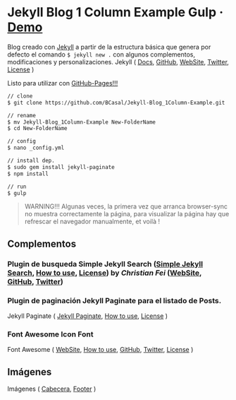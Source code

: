 # Jekyll Blog 1 Column Example Gulp · [Demo](http://bcasal.github.io/Jekyll-Blog_1Column-Example/)

Blog creado con [Jekyll](https://jekyllrb.com/) a partir de la estructura básica
que genera por defecto el comando `$ jekyll new .` con algunos complementos,
modificaciones y personalizaciones.
Jekyll (
  [Docs](https://jekyllrb.com/docs/home/),
  [GitHub](https://github.com/jekyll/jekyll),
  [WebSite](https://jekyllrb.com/),
  [Twitter](https://twitter.com/jekyllrb),
  [License](https://github.com/jekyll/jekyll/blob/master/LICENSE)
  )

Listo para utilizar con
[GitHub-Pages!!!](https://help.github.com/articles/using-jekyll-as-a-static-site-generator-with-github-pages/)

``` bash
// clone
$ git clone https://github.com/BCasal/Jekyll-Blog_1Column-Example.git

// rename
$ mv Jekyll-Blog_1Column-Example New-FolderName
$ cd New-FolderName

// config
$ nano _config.yml

// install dep.
$ sudo gem install jekyll-paginate
$ npm install

// run
$ gulp
```

> WARNING!!! Algunas veces, la primera vez que arranca browser-sync no muestra
> correctamente la página, para visualizar la página hay que refrescar el
> navegador manualmente, et voilà !

## Complementos

### Plugin de busqueda **Simple Jekyll Search** ([Simple Jekyll Search](https://github.com/christian-fei/Simple-Jekyll-Search), [How to use](https://github.com/christian-fei/Simple-Jekyll-Search/blob/master/README.md), [License](https://github.com/christian-fei/Simple-Jekyll-Search/blob/master/LICENSE.md)) by ***Christian Fei*** ([WebSite](http://christian.fei.ninja/), [GitHub](https://github.com/christian-fei), [Twitter](https://twitter.com/christian_fei))

### Plugin de paginación **Jekyll Paginate** para el listado de Posts.

Jekyll Paginate (
  [Jekyll Paginate](https://github.com/jekyll/jekyll-paginate),
  [How to use](https://jekyllrb.com/docs/pagination/),
  [License](https://github.com/jekyll/jekyll-paginate/blob/master/LICENSE.txt)
  )

### Font Awesome Icon Font

Font Awesome (
  [WebSite](http://fontawesome.io/),
  [How to use](https://fortawesome.github.io/Font-Awesome/examples/),
  [GitHub](https://github.com/FortAwesome/Font-Awesome/),
  [Twitter](https://twitter.com/fontawesome),
  [License](https://fortawesome.github.io/Font-Awesome/license/)
  )

## Imágenes

Imágenes (
  [Cabecera](https://openclipart.org/detail/221300/abstract-polygon-background),
  [Footer](http://wallpaperswide.com/polygon_green-wallpapers.html)
  )
